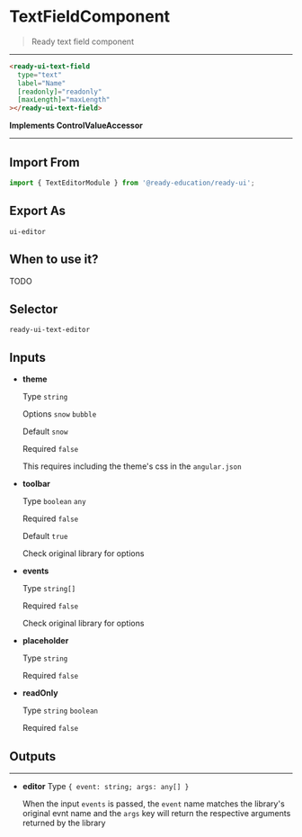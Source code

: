 # TextFieldComponent

> Ready text field component

---

```html
<ready-ui-text-field
  type="text"
  label="Name"
  [readonly]="readonly"
  [maxLength]="maxLength"
></ready-ui-text-field>
```

**Implements ControlValueAccessor**

---

## Import From
```typescript
import { TextEditorModule } from '@ready-education/ready-ui';
```

## Export As
`ui-editor`

## When to use it?
TODO


## Selector
`ready-ui-text-editor`


## Inputs

- **theme**

  Type `string`

  Options `snow` `bubble`

  Default `snow`

  Required `false`

  This requires including the theme's css in the `angular.json`


- **toolbar**

  Type `boolean` `any`

  Required `false`

  Default `true`

  Check original library for options

- **events**

  Type `string[]`

  Required `false`

  Check original library for options

- **placeholder**

  Type `string`

  Required `false`

- **readOnly**

  Type `string` `boolean`

  Required `false`


## Outputs

---

- **editor**
  Type `{ event: string; args: any[] }`

  When the input `events` is passed, the `event` name matches the library's original evnt name and the `args` key will return the respective arguments returned by the library



